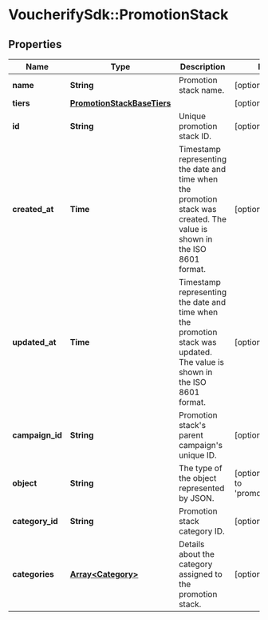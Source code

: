 # VoucherifySdk::PromotionStack

## Properties

| Name | Type | Description | Notes |
| ---- | ---- | ----------- | ----- |
| **name** | **String** | Promotion stack name. | [optional] |
| **tiers** | [**PromotionStackBaseTiers**](PromotionStackBaseTiers.md) |  | [optional] |
| **id** | **String** | Unique promotion stack ID. | [optional] |
| **created_at** | **Time** | Timestamp representing the date and time when the promotion stack was created. The value is shown in the ISO 8601 format. | [optional] |
| **updated_at** | **Time** | Timestamp representing the date and time when the promotion stack was updated. The value is shown in the ISO 8601 format. | [optional] |
| **campaign_id** | **String** | Promotion stack&#39;s parent campaign&#39;s unique ID. | [optional] |
| **object** | **String** | The type of the object represented by JSON.  | [optional][default to &#39;promotion_stack&#39;] |
| **category_id** | **String** | Promotion stack category ID. | [optional] |
| **categories** | [**Array&lt;Category&gt;**](Category.md) | Details about the category assigned to the promotion stack. | [optional] |

